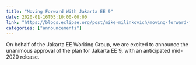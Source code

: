 ```yaml
---
title: "Moving Forward With Jakarta EE 9"
date: 2020-01-16T05:10:00-00:00
link: "https://blogs.eclipse.org/post/mike-milinkovich/moving-forward-jakarta-ee-9"
categories: ["announcements"]
---
```


On behalf of the Jakarta EE Working Group, we are excited to announce the unanimous approval of the plan for Jakarta EE 9, with an anticipated mid-2020 release.